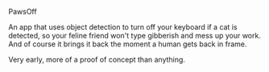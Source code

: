 PawsOff 

An app that uses object detection to turn off your keyboard if a cat is detected,
so your feline friend won't type gibberish and mess up your work. And of course it
brings it back the moment a human gets back in frame.

Very early, more of a proof of concept than anything.
